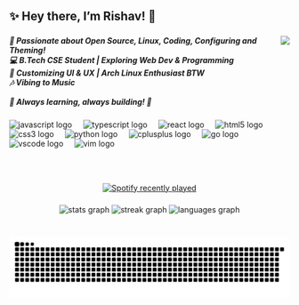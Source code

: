 <h2 align="left">✨ Hey there, I’m Rishav! 👋</h2>

###

<img align="right" height="190" src="https://camo.githubusercontent.com/0229b9a70223604f859b07d927ddbc467a6d3ec84e33b6eb08b6a7c84af72139/68747470733a2f2f692e70696e696d672e636f6d2f6f726967696e616c732f36652f61352f66642f36656135666435393834373766346562363232353366633330303430333963612e676966"  />

<h5 align="left">🚀 Passionate about Open Source, Linux, Coding, Configuring and Theming!  <br>💻 B.Tech CSE Student | Exploring Web Dev & Programming  <br>🎨 Customizing UI & UX | Arch Linux Enthusiast BTW  <br>🎶 Vibing to Music<br><br>🌟 Always learning, always building! 🚀</h6>

###

<div align="left">
  <img src="https://cdn.jsdelivr.net/gh/devicons/devicon/icons/javascript/javascript-original.svg" height="30" alt="javascript logo"  />
  <img width="12" />
  <img src="https://cdn.jsdelivr.net/gh/devicons/devicon/icons/typescript/typescript-original.svg" height="30" alt="typescript logo"  />
  <img width="12" />
  <img src="https://cdn.jsdelivr.net/gh/devicons/devicon/icons/react/react-original.svg" height="30" alt="react logo"  />
  <img width="12" />
  <img src="https://cdn.jsdelivr.net/gh/devicons/devicon/icons/html5/html5-original.svg" height="30" alt="html5 logo"  />
  <img width="12" />
  <img src="https://cdn.jsdelivr.net/gh/devicons/devicon/icons/css3/css3-original.svg" height="30" alt="css3 logo"  />
  <img width="12" />
  <img src="https://cdn.jsdelivr.net/gh/devicons/devicon/icons/python/python-original.svg" height="30" alt="python logo"  />
  <img width="12" />
  <img src="https://cdn.jsdelivr.net/gh/devicons/devicon/icons/cplusplus/cplusplus-original.svg" height="30" alt="cplusplus logo"  />
  <img width="12" />
  <img src="https://cdn.jsdelivr.net/gh/devicons/devicon/icons/go/go-original.svg" height="30" alt="go logo"  />
  <img width="12" />
  <img src="https://cdn.jsdelivr.net/gh/devicons/devicon/icons/vscode/vscode-original.svg" height="30" alt="vscode logo"  />
  <img width="12" />
  <img src="https://cdn.jsdelivr.net/gh/devicons/devicon/icons/vim/vim-original.svg" height="30" alt="vim logo"  />
</div>

###

<br clear="both">

###

<div align="center">
  <a href="https://open.spotify.com/user/31e44ifw4p5bw5fuiymq2piulnfu">
    <img src="https://spotify-recently-played-readme.vercel.app/api?user=31e44ifw4p5bw5fuiymq2piulnfu&count=2&unique=true" alt="Spotify recently played"  />
  </a>
</div>

###

<div align="center">
  <img src="https://github-readme-stats.vercel.app/api?username=rishav12s&hide_title=false&hide_rank=false&show_icons=true&include_all_commits=true&count_private=true&disable_animations=false&theme=github_dark&locale=en&hide_border=true" height="150" alt="stats graph"  />
  <img src="https://streak-stats.demolab.com?user=rishav12s&locale=en&mode=weekly&theme=github_dark&hide_border=true&border_radius=5" height="150" alt="streak graph"  />
  <img src="https://github-readme-stats.vercel.app/api/top-langs?username=rishav12s&locale=en&hide_title=false&layout=compact&card_width=320&langs_count=5&theme=github_dark&hide_border=true" height="150" alt="languages graph"  />
</div>

###

<br clear="both">

<img src="https://raw.githubusercontent.com/rishav12s/rishav12s/output/snake.svg" alt="Snake animation" />

###
